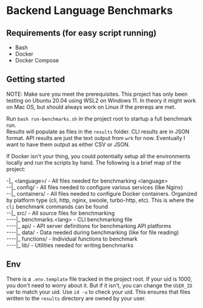 # Backend Language Benchmarks

## Requirements (for easy script running)

- Bash
- Docker
- Docker Compose

## Getting started

NOTE: Make sure you meet the prerequisites. This project has only been testing on Ubuntu 20.04 using WSL2 on Windows 11. In theory it might work on Mac OS, but should always work on Linux if the prereqs are met.

Run `bash run-benchmarks.sh` in the project root to startup a full benchmark run.  
Results will populate as files in the `results` folder. CLI results are in JSON format. API results are just the text output from `wrk` for now. Eventually I want to have them output as either CSV or JSON.

If Docker isn't your thing, you could potentially setup all the environments locally and run the scripts by hand. The following is a brief map of the project:

-|_ \<language\>/ - All files needed for benchmarking \<language\>  
--|_ config/ - All files needed to configure various services (like Nginx)  
--|_ containers/ - All files needed to configure Docker containers. Organized by platform type (cli, http, nginx, swoole, turbo-http, etc). This is where the `cli` benchmark commands can be found  
--|_ src/ - All source files for benchmarking  
----|_ benchmarks.\<lang\> - CLI benchmarking file  
----|_ api/ - API server definitions for benchmarking API platforms  
----|_ data/ - Data needed during benchmarking (like for file reading)  
----|_ functions/ - Individual functions to benchmark  
----|\_ lib/ - Utilities needed for writing benchmarks

## Env

There is a `.env.template` file tracked in the project root. If your uid is 1000, you don't need to worry about it. But if it isn't, you can change the `USER_ID` var to match your uid. Use `id -u` to check your uid. This ensures that files written to the `results` directory are owned by your user.
